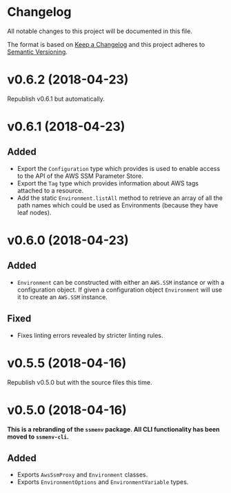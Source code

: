 # Changelog

All notable changes to this project will be documented in this file.

The format is based on [Keep a Changelog][kac] and this project adheres to
[Semantic Versioning][semver].

[kac]: http://keepachangelog.com/en/1.0.0/
[semver]: http://semver.org/spec/v2.0.0.html

# v0.6.2 (2018-04-23)

Republish v0.6.1 but automatically.

# v0.6.1 (2018-04-23)

## Added

* Export the `Configuration` type which provides is used to enable access to
  the API of the AWS SSM Parameter Store.
* Export the `Tag` type which provides information about AWS tags attached to a
  resource.
* Add the static `Environment.listAll` method to retrieve an array of all the
  path names which could be used as Environments (because they have leaf
  nodes).

# v0.6.0 (2018-04-23)

## Added

* `Environment` can be constructed with either an `AWS.SSM` instance or with a
  configuration object. If given a configuration object `Environment` will use
  it to create an `AWS.SSM` instance.

## Fixed

* Fixes linting errors revealed by stricter linting rules.

# v0.5.5 (2018-04-16)

Republish v0.5.0 but with the source files this time.

# v0.5.0 (2018-04-16)

**This is a rebranding of the `ssmenv` package. All CLI functionality has been
moved to `ssmenv-cli`.**

## Added

* Exports `AwsSsmProxy` and `Environment` classes.
* Exports `EnvironmentOptions` and `EnvironmentVariable` types.
